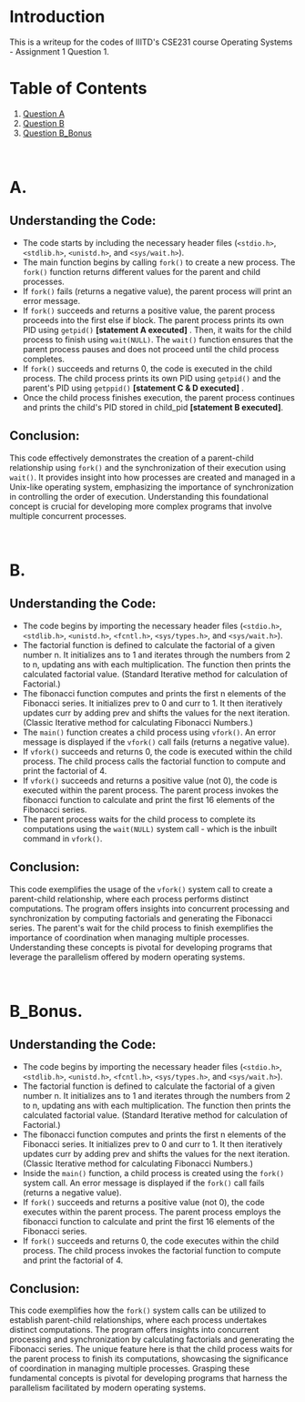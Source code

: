 # Introduction
This is a writeup for the codes of IIITD's CSE231 course Operating Systems - Assignment 1 Question 1.


# Table of Contents
1. [Question A](#a)
2. [Question B](#a)
3. [Question B_Bonus](#b_bonus)

<br />

# A.
## Understanding the Code:
- The code starts by including the necessary header files (`<stdio.h>`, `<stdlib.h>`, `<unistd.h>`, and `<sys/wait.h>`).
- The main function begins by calling `fork()` to create a new process. The `fork()` function returns different values for the parent and child processes.
- If `fork()` fails (returns a negative value), the parent process will print an error message.
- If `fork()` succeeds and returns a positive value, the parent process proceeds into the first else if block. The parent process prints its own PID using `getpid()` **[statement A executed]** . Then, it waits for the child process to finish using `wait(NULL)`. The `wait()` function ensures that the parent process pauses and does not proceed until the child process completes.
- If `fork()` succeeds and returns 0, the code is executed in the child process. The child process prints its own PID using `getpid()` and the parent's PID using `getppid()` **[statement C & D executed]** .
- Once the child process finishes execution, the parent process continues and prints the child's PID stored in child_pid **[statement B executed]**.


## Conclusion:
This code effectively demonstrates the creation of a parent-child relationship using `fork()` and the synchronization of their execution using `wait()`. It provides insight into how processes are created and managed in a Unix-like operating system, emphasizing the importance of synchronization in controlling the order of execution. Understanding this foundational concept is crucial for developing more complex programs that involve multiple concurrent processes.

<br />

# B.
## Understanding the Code:
- The code begins by importing the necessary header files (`<stdio.h>`, `<stdlib.h>`, `<unistd.h>`, `<fcntl.h>`, `<sys/types.h>`, and `<sys/wait.h>`).
- The factorial function is defined to calculate the factorial of a given number n. It initializes ans to 1 and iterates through the numbers from 2 to n, updating ans with each multiplication. The function then prints the calculated factorial value. (Standard Iterative method for calculation of Factorial.)
- The fibonacci function computes and prints the first n elements of the Fibonacci series. It initializes prev to 0 and curr to 1. It then iteratively updates curr by adding prev and shifts the values for the next iteration. (Classic Iterative method for calculating Fibonacci Numbers.)
- The `main()` function creates a child process using `vfork()`. An error message is displayed if the `vfork()` call fails (returns a negative value).
- If `vfork()` succeeds and returns 0, the code is executed within the child process. The child process calls the factorial function to compute and print the factorial of 4.
- If `vfork()` succeeds and returns a positive value (not 0), the code is executed within the parent process. The parent process invokes the fibonacci function to calculate and print the first 16 elements of the Fibonacci series.
- The parent process waits for the child process to complete its computations using the `wait(NULL)` system call - which is the inbuilt command in `vfork()`.
      
## Conclusion:
This code exemplifies the usage of the `vfork()` system call to create a parent-child relationship, where each process performs distinct computations. The program offers insights into concurrent processing and synchronization by computing factorials and generating the Fibonacci series. The parent's wait for the child process to finish exemplifies the importance of coordination when managing multiple processes. Understanding these concepts is pivotal for developing programs that leverage the parallelism offered by modern operating systems.


<br />

# B_Bonus.
## Understanding the Code:
- The code begins by importing the necessary header files (`<stdio.h>`, `<stdlib.h>`, `<unistd.h>`, `<fcntl.h>`, `<sys/types.h>`, and `<sys/wait.h>`).
- The factorial function is defined to calculate the factorial of a given number n. It initializes ans to 1 and iterates through the numbers from 2 to n, updating ans with each multiplication. The function then prints the calculated factorial value. (Standard Iterative method for calculation of Factorial.)
- The fibonacci function computes and prints the first n elements of the Fibonacci series. It initializes prev to 0 and curr to 1. It then iteratively updates curr by adding prev and shifts the values for the next iteration. (Classic Iterative method for calculating Fibonacci Numbers.)
- Inside the `main()` function, a child process is created using the `fork()` system call. An error message is displayed if the `fork()` call fails (returns a negative value).
- If `fork()` succeeds and returns a positive value (not 0), the code executes within the parent process. The parent process employs the fibonacci function to calculate and print the first 16 elements of the Fibonacci series.
- If `fork()` succeeds and returns 0, the code executes within the child process. The child process invokes the factorial function to compute and print the factorial of 4.
      
## Conclusion:
This code exemplifies how the `fork()` system calls can be utilized to establish parent-child relationships, where each process undertakes distinct computations. The program offers insights into concurrent processing and synchronization by calculating factorials and generating the Fibonacci series. The unique feature here is that the child process waits for the parent process to finish its computations, showcasing the significance of coordination in managing multiple processes. Grasping these fundamental concepts is pivotal for developing programs that harness the parallelism facilitated by modern operating systems.
